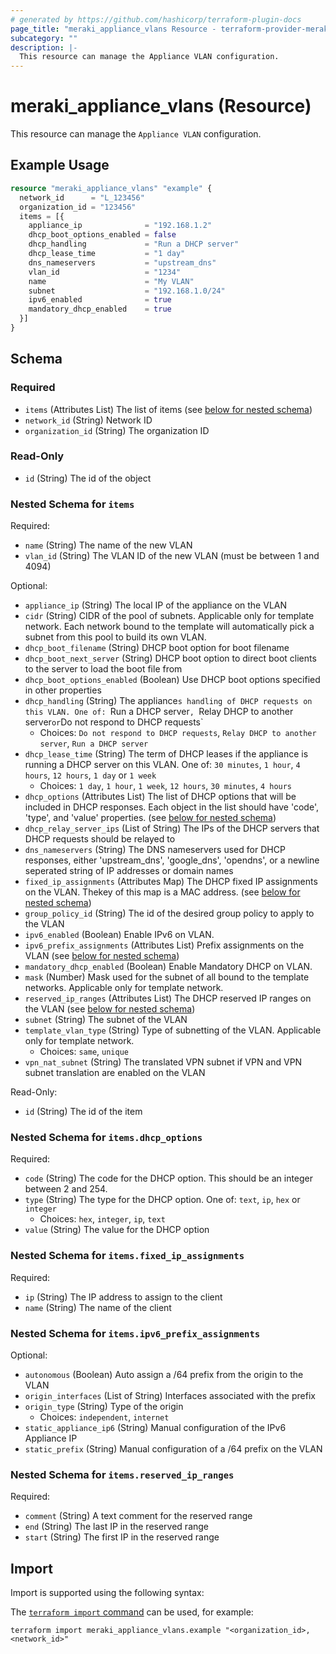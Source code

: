 ```yaml
---
# generated by https://github.com/hashicorp/terraform-plugin-docs
page_title: "meraki_appliance_vlans Resource - terraform-provider-meraki"
subcategory: ""
description: |-
  This resource can manage the Appliance VLAN configuration.
---
```


# meraki_appliance_vlans (Resource)

This resource can manage the `Appliance VLAN` configuration.

## Example Usage

```terraform
resource "meraki_appliance_vlans" "example" {
  network_id      = "L_123456"
  organization_id = "123456"
  items = [{
    appliance_ip              = "192.168.1.2"
    dhcp_boot_options_enabled = false
    dhcp_handling             = "Run a DHCP server"
    dhcp_lease_time           = "1 day"
    dns_nameservers           = "upstream_dns"
    vlan_id                   = "1234"
    name                      = "My VLAN"
    subnet                    = "192.168.1.0/24"
    ipv6_enabled              = true
    mandatory_dhcp_enabled    = true
  }]
}
```

<!-- schema generated by tfplugindocs -->
## Schema

### Required

- `items` (Attributes List) The list of items (see [below for nested schema](#nestedatt--items))
- `network_id` (String) Network ID
- `organization_id` (String) The organization ID

### Read-Only

- `id` (String) The id of the object

<a id="nestedatt--items"></a>
### Nested Schema for `items`

Required:

- `name` (String) The name of the new VLAN
- `vlan_id` (String) The VLAN ID of the new VLAN (must be between 1 and 4094)

Optional:

- `appliance_ip` (String) The local IP of the appliance on the VLAN
- `cidr` (String) CIDR of the pool of subnets. Applicable only for template network. Each network bound to the template will automatically pick a subnet from this pool to build its own VLAN.
- `dhcp_boot_filename` (String) DHCP boot option for boot filename
- `dhcp_boot_next_server` (String) DHCP boot option to direct boot clients to the server to load the boot file from
- `dhcp_boot_options_enabled` (Boolean) Use DHCP boot options specified in other properties
- `dhcp_handling` (String) The appliance`s handling of DHCP requests on this VLAN. One of: `Run a DHCP server`, `Relay DHCP to another server` or `Do not respond to DHCP requests`
  - Choices: `Do not respond to DHCP requests`, `Relay DHCP to another server`, `Run a DHCP server`
- `dhcp_lease_time` (String) The term of DHCP leases if the appliance is running a DHCP server on this VLAN. One of: `30 minutes`, `1 hour`, `4 hours`, `12 hours`, `1 day` or `1 week`
  - Choices: `1 day`, `1 hour`, `1 week`, `12 hours`, `30 minutes`, `4 hours`
- `dhcp_options` (Attributes List) The list of DHCP options that will be included in DHCP responses. Each object in the list should have 'code', 'type', and 'value' properties. (see [below for nested schema](#nestedatt--items--dhcp_options))
- `dhcp_relay_server_ips` (List of String) The IPs of the DHCP servers that DHCP requests should be relayed to
- `dns_nameservers` (String) The DNS nameservers used for DHCP responses, either 'upstream_dns', 'google_dns', 'opendns', or a newline seperated string of IP addresses or domain names
- `fixed_ip_assignments` (Attributes Map) The DHCP fixed IP assignments on the VLAN. Thekey of this map is a MAC address. (see [below for nested schema](#nestedatt--items--fixed_ip_assignments))
- `group_policy_id` (String) The id of the desired group policy to apply to the VLAN
- `ipv6_enabled` (Boolean) Enable IPv6 on VLAN.
- `ipv6_prefix_assignments` (Attributes List) Prefix assignments on the VLAN (see [below for nested schema](#nestedatt--items--ipv6_prefix_assignments))
- `mandatory_dhcp_enabled` (Boolean) Enable Mandatory DHCP on VLAN.
- `mask` (Number) Mask used for the subnet of all bound to the template networks. Applicable only for template network.
- `reserved_ip_ranges` (Attributes List) The DHCP reserved IP ranges on the VLAN (see [below for nested schema](#nestedatt--items--reserved_ip_ranges))
- `subnet` (String) The subnet of the VLAN
- `template_vlan_type` (String) Type of subnetting of the VLAN. Applicable only for template network.
  - Choices: `same`, `unique`
- `vpn_nat_subnet` (String) The translated VPN subnet if VPN and VPN subnet translation are enabled on the VLAN

Read-Only:

- `id` (String) The id of the item

<a id="nestedatt--items--dhcp_options"></a>
### Nested Schema for `items.dhcp_options`

Required:

- `code` (String) The code for the DHCP option. This should be an integer between 2 and 254.
- `type` (String) The type for the DHCP option. One of: `text`, `ip`, `hex` or `integer`
  - Choices: `hex`, `integer`, `ip`, `text`
- `value` (String) The value for the DHCP option


<a id="nestedatt--items--fixed_ip_assignments"></a>
### Nested Schema for `items.fixed_ip_assignments`

Required:

- `ip` (String) The IP address to assign to the client
- `name` (String) The name of the client


<a id="nestedatt--items--ipv6_prefix_assignments"></a>
### Nested Schema for `items.ipv6_prefix_assignments`

Optional:

- `autonomous` (Boolean) Auto assign a /64 prefix from the origin to the VLAN
- `origin_interfaces` (List of String) Interfaces associated with the prefix
- `origin_type` (String) Type of the origin
  - Choices: `independent`, `internet`
- `static_appliance_ip6` (String) Manual configuration of the IPv6 Appliance IP
- `static_prefix` (String) Manual configuration of a /64 prefix on the VLAN


<a id="nestedatt--items--reserved_ip_ranges"></a>
### Nested Schema for `items.reserved_ip_ranges`

Required:

- `comment` (String) A text comment for the reserved range
- `end` (String) The last IP in the reserved range
- `start` (String) The first IP in the reserved range

## Import

Import is supported using the following syntax:

The [`terraform import` command](https://developer.hashicorp.com/terraform/cli/commands/import) can be used, for example:

```shell
terraform import meraki_appliance_vlans.example "<organization_id>,<network_id>"
```

